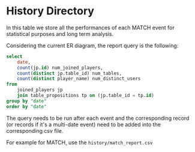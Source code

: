 # History Directory
In this table we store all the performances of each MATCH event for statistical purposes and long term analysis.

Considering the current ER diagram, the report query is the following: 
```sql
select 
	date, 
	count(jp.id) num_joined_players, 
	count(distinct jp.table_id) num_tables, 
	count(distinct player_name) num_distinct_users
from 
	joined_players jp
	join table_propositions tp on (jp.table_id = tp.id)
group by "date" 
order by "date"
```

The query needs to be run after each event and the corresponding record (or records if it's a multi-date event) need to be added into the corresponding csv file.

For example for MATCH, use the `history/match_report.csv`
